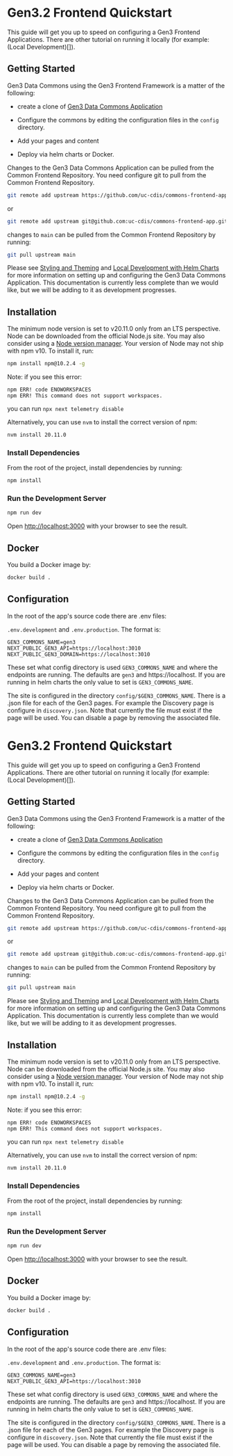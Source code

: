 # Gen3.2 Frontend Quickstart

This guide will get you up to speed on configuring a Gen3 Frontend Applications. There are other tutorial on running it locally (for example: (Local Development)[]).

## Getting Started
Gen3 Data Commons using the Gen3 Frontend Framework is a matter of the following:

* create a clone of [Gen3 Data Commons Application](https://github.com/uc-cdis/commons-frontend-app/)

* Configure the commons by editing the configuration files in the ```config``` directory.

* Add your pages and content

* Deploy via helm charts or Docker.

Changes to the Gen3 Data Commons Application can be pulled from the Common Frontend Repository. You need configure git to pull from the Common Frontend Repository.
```bash
git remote add upstream https://github.com/uc-cdis/commons-frontend-app.git
```
or
```bash
git remote add upstream git@github.com:uc-cdis/commons-frontend-app.git
```

changes to ```main``` can be pulled from the Common Frontend Repository by running:
```bash
git pull upstream main
```

Please see [Styling and Theming](https://github.com/uc-cdis/gen3-frontend-framework/blob/develop/docs/Local%20Development/Styling%20and%20Theming.md) and [Local Development with Helm Charts](https://github.com/uc-cdis/gen3-frontend-framework/blob/develop/docs/Local%20Development/Using%20Helm%20Charts/Local%20Development%20with%20Helm%20Charts.md)
for more information on setting up and configuring the Gen3 Data Commons Application.
This documentation is currently less complete than we would like, but we will be adding to it as development progresses.

## Installation

The minimum node version is set to v20.11.0 only from an LTS perspective.
Node can be downloaded from the official Node.js site. You may also consider using a [Node version manager](https://docs.npmjs.com/cli/v7/configuring-npm/install#using-a-node-version-manager-to-install-nodejs-and-npm).
Your version of Node may not ship with npm v10. To install it, run:

```bash
npm install npm@10.2.4 -g
```

Note: if you see this error:
```
npm ERR! code ENOWORKSPACES
npm ERR! This command does not support workspaces.
```
you can run ```npx next telemetry disable```

Alternatively, you can use `nvm` to install the correct version of npm:
```bash
nvm install 20.11.0
```

### Install Dependencies

From the root of the project, install dependencies by running:

```bash
npm install
```

### Run the Development Server

```bash
npm run dev
```

Open [http://localhost:3000](http://localhost:3000) with your browser to see the result.


## Docker

You build a Docker image by:

```bash
docker build .
```
## Configuration

In the root of the app's source code there are .env files:

```.env.development``` and ```.env.production```.  The format is:
```
GEN3_COMMONS_NAME=gen3
NEXT_PUBLIC_GEN3_API=https://localhost:3010
NEXT_PUBLIC_GEN3_DOMAIN=https://localhost:3010
```

These set what config directory is used ```GEN3_COMMONS_NAME``` and where the endpoints are running. The defaults are ```gen3``` and https://localhost. If you are running in helm charts the only value to set is ```GEN3_COMMONS_NAME```.

The site is configured in the directory ```config/$GEN3_COMMONS_NAME```. There is a .json file for each of the Gen3 pages. For example the Discovery page is configure in ```discovery.json```. Note that currently the file must exist if the page will be used. You can disable a page by removing the associated file.

# Gen3.2 Frontend Quickstart

This guide will get you up to speed on configuring a Gen3 Frontend Applications. There are other tutorial on running it locally (for example: (Local Development)[]).

## Getting Started
Gen3 Data Commons using the Gen3 Frontend Framework is a matter of the following:

* create a clone of [Gen3 Data Commons Application](https://github.com/uc-cdis/commons-frontend-app/)

* Configure the commons by editing the configuration files in the ```config``` directory.

* Add your pages and content

* Deploy via helm charts or Docker.

Changes to the Gen3 Data Commons Application can be pulled from the Common Frontend Repository. You need configure git to pull from the Common Frontend Repository.
```bash
git remote add upstream https://github.com/uc-cdis/commons-frontend-app.git
```
or
```bash
git remote add upstream git@github.com:uc-cdis/commons-frontend-app.git
```

changes to ```main``` can be pulled from the Common Frontend Repository by running:
```bash
git pull upstream main
```

Please see [Styling and Theming](https://github.com/uc-cdis/gen3-frontend-framework/blob/develop/docs/Local%20Development/Styling%20and%20Theming.md) and [Local Development with Helm Charts](https://github.com/uc-cdis/gen3-frontend-framework/blob/develop/docs/Local%20Development/Using%20Helm%20Charts/Local%20Development%20with%20Helm%20Charts.md)
for more information on setting up and configuring the Gen3 Data Commons Application.
This documentation is currently less complete than we would like, but we will be adding to it as development progresses.

## Installation

The minimum node version is set to v20.11.0 only from an LTS perspective.
Node can be downloaded from the official Node.js site. You may also consider using a [Node version manager](https://docs.npmjs.com/cli/v7/configuring-npm/install#using-a-node-version-manager-to-install-nodejs-and-npm).
Your version of Node may not ship with npm v10. To install it, run:

```bash
npm install npm@10.2.4 -g
```

Note: if you see this error:
```
npm ERR! code ENOWORKSPACES
npm ERR! This command does not support workspaces.
```
you can run ```npx next telemetry disable```

Alternatively, you can use `nvm` to install the correct version of npm:
```bash
nvm install 20.11.0
```

### Install Dependencies

From the root of the project, install dependencies by running:

```bash
npm install
```

### Run the Development Server

```bash
npm run dev
```

Open [http://localhost:3000](http://localhost:3000) with your browser to see the result.


## Docker

You build a Docker image by:

```bash
docker build .
```
## Configuration

In the root of the app's source code there are .env files:

```.env.development``` and ```.env.production```.  The format is:
```
GEN3_COMMONS_NAME=gen3
NEXT_PUBLIC_GEN3_API=https://localhost:3010
```

These set what config directory is used ```GEN3_COMMONS_NAME``` and where the endpoints are running. The defaults are ```gen3``` and https://localhost. If you are running in helm charts the only value to set is ```GEN3_COMMONS_NAME```.

The site is configured in the directory ```config/$GEN3_COMMONS_NAME```. There is a .json file for each of the Gen3 pages. For example the Discovery page is configure in ```discovery.json```. Note that currently the file must exist if the page will be used. You can disable a page by removing the associated file.

